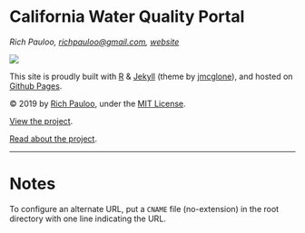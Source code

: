 # California Water Quality Portal

*Rich Pauloo, richpauloo@gmail.com, [website](http://richpauloo.com/)*

[![](example.gif)](https://caccr.github.io)


This site is proudly built with [R](https://www.r-project.org/) & [Jekyll](https://jekyllrb.com/) (theme by [jmcglone](https://github.com/jmcglone/jmcglone.github.io)), and hosted on [Github Pages](https://pages.github.com/).  

© 2019 by [Rich Pauloo](https://www.richpauloo.com), under the [MIT License](https://github.com/caccr/caccr.github.io/blob/master/LICENSE).  

[View the project](https://caccr.github.io).   

[Read about the project](https://caccr.github.io/about/index.html).  


***  

# Notes

To configure an alternate URL, put a `CNAME` file (no-extension) in the root directory with one line indicating the URL.  
